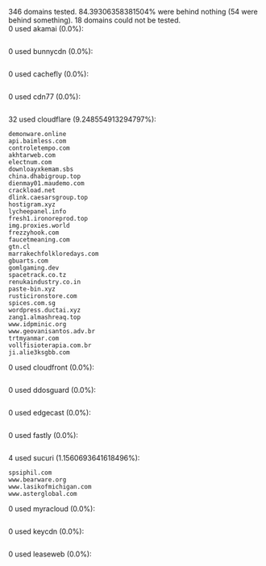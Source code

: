 346 domains tested. 84.39306358381504% were behind nothing (54 were behind something). 18 domains could not be tested.<br>
0 used akamai (0.0%):
```

```

0 used bunnycdn (0.0%):
```

```

0 used cachefly (0.0%):
```

```

0 used cdn77 (0.0%):
```

```

32 used cloudflare (9.248554913294797%):
```
demonware.online
api.baimless.com
controletempo.com
akhtarweb.com
electnum.com
downloayxkemam.sbs
china.dhabigroup.top
dienmay01.maudemo.com
crackload.net
dlink.caesarsgroup.top
hostigram.xyz
lycheepanel.info
fresh1.ironoreprod.top
img.proxies.world
frezzyhook.com
faucetmeaning.com
gtn.cl
marrakechfolkloredays.com
gbuarts.com
gomlgaming.dev
spacetrack.co.tz
renukaindustry.co.in
paste-bin.xyz
rusticironstore.com
spices.com.sg
wordpress.ductai.xyz
zang1.almashreaq.top
www.idpminic.org
www.geovanisantos.adv.br
trtmyanmar.com
vollfisioterapia.com.br
ji.alie3ksgbb.com
```

0 used cloudfront (0.0%):
```

```

0 used ddosguard (0.0%):
```

```

0 used edgecast (0.0%):
```

```

0 used fastly (0.0%):
```

```

4 used sucuri (1.1560693641618496%):
```
spsiphil.com
www.bearware.org
www.lasikofmichigan.com
www.asterglobal.com
```

0 used myracloud (0.0%):
```

```

0 used keycdn (0.0%):
```

```

0 used leaseweb (0.0%):
```

```
